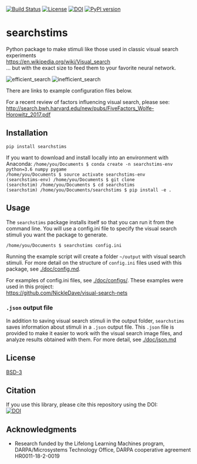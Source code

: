 [![Build Status](https://travis-ci.com/NickleDave/searchstims.svg?branch=master)](https://travis-ci.com/NickleDave/searchstims)
[![License](https://img.shields.io/badge/License-BSD%203--Clause-blue.svg)](https://opensource.org/licenses/BSD-3-Clause)
[![DOI](https://zenodo.org/badge/134479044.svg)](https://zenodo.org/badge/latestdoi/134479044)
[![PyPI version](https://badge.fury.io/py/searchstims.svg)](https://badge.fury.io/py/searchstims)

# searchstims

Python package to make stimuli like those used in classic visual search experiments  
https://en.wikipedia.org/wiki/Visual_search  
... but with the exact size to feed them to your favorite neural network.

![efficient_search](doc/redvert_v_greenvert_set_size_4_target_present_55.png)
![inefficient_search](doc/two_v_five_set_size_6_target_present_78.png)

There are links to example configuration files below.

For a recent review of factors influencing visual search, please see:  
http://search.bwh.harvard.edu/new/pubs/FiveFactors_Wolfe-Horowitz_2017.pdf

## Installation
`pip install searchstims`

If you want to download and install locally into an environment with Anaconda:
`/home/you/Documents $ conda create -n searchstims-env python=3.6 numpy pygame`  
`/home/you/Documents $ source activate searchstims-env`  
`(searchstims-env) /home/you/Documents $ git clone`  
`(searchstim) /home/you/Documents $ cd searchstims`  
`(searchstim) /home/you/Documents/searchstims $ pip install -e .`  

## Usage
The `searchstims` package installs itself so that you can run it from the
command line. You will use a config.ini file to specify the visual search stimuli 
you want the package to generate.  

`/home/you/Documents $ searchstims config.ini`  

Running the example script will create a folder `~/output` with visual search stimuli. 
For more detail on the structure of `config.ini` files used with this package, see 
[./doc/config.md](./doc/config/md).

For examples of config.ini files, see [./doc/configs/](./doc/configs/).
These examples were used in this project:  
<https://github.com/NickleDave/visual-search-nets>

### `.json` output file
In addition to saving visual search stimuli in the output folder, `searchstims` 
saves information about stimuli in a `.json` output file.  This `.json` file is 
provided to make it easier to work with the visual search image files, 
and analyze results obtained with them. For more detail, see [./doc/json.md](./doc/json.md)

## License
[BSD-3](./LICENSE.txt)

## Citation
If you use this library, please cite this repository using the DOI:  
[![DOI](https://zenodo.org/badge/134479044.svg)](https://zenodo.org/badge/latestdoi/134479044)

## Acknowledgments
- Research funded by the Lifelong Learning Machines program, 
DARPA/Microsystems Technology Office, 
DARPA cooperative agreement HR0011-18-2-0019
